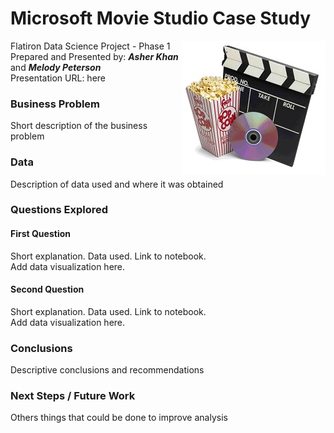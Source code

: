# Microsoft Movie Studio Case Study

<img src= 
"images/movies.jpg" 
         alt="Movie Logo Image" 
         align="right"> 

Flatiron Data Science Project - Phase 1  
Prepared and Presented by:  **_Asher Khan_** and **_Melody Peterson_**  
Presentation URL: here  


### Business Problem    
Short description of the business problem  

### Data    
Description of data used and where it was obtained

### Questions Explored  
#### First Question  
Short explanation.  Data used.  Link to notebook.  
Add data visualization here.

#### Second Question  
Short explanation.  Data used.  Link to notebook.  
Add data visualization here.

### Conclusions  
Descriptive conclusions and recommendations

### Next Steps / Future Work  
Others things that could be done to improve analysis

